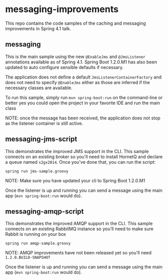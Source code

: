 # messaging-improvements

This repo contains the code samples of the caching and messaging improvements in
Spring 4.1 talk.

## messaging

This is the main sample using the new `@EnableJms` and `@JmsListener` annotations
available as of Spring 4.1. Spring Boot 1.2.0.M1 has also been updated to auto
configure sensible defaults if necessary.

The application does not define a default `JmsListenerContainerFactory` and does
not need to specify `@EnableJms` either as those are inferred if the necessary
classes are available.

To run this sample, simply run `mvn spring-boot:run` on the command-line or better
yes you could open the project in your favorite IDE and run the main class

NOTE: once the message has been received, the application does not stop as the
listener container is still active.

## messaging-jms-script

This demonstrates the improved JMS support in the CLI. This sample connects on
an existing broker so you'll need to install HornetQ and declare a queue named
`s2gx2014`. Once you've done that, you can run the script:

```
spring run jms-sample.groovy
```

NOTE: Make sure you have updated your cli to Spring Boot 1.2.0.M1

Once the listener is up and running you can send a message using the main
app (`mvn spring-boot:run` would do).

## messaging-amqp-script

This demonstrates the improved AMQP support in the CLI. This sample connects on
an existing RabbitMQ instance so you'll need to make sure Rabbit is running on
your box

```
spring run amqp-sample.groovy
```

NOTE: AMQP improvements have not been released yet so you'll need `1.2.0.BUILD-SNAPSHOT`

Once the listener is up and running you can send a message using the main
app (`mvn spring-boot:run` would do).